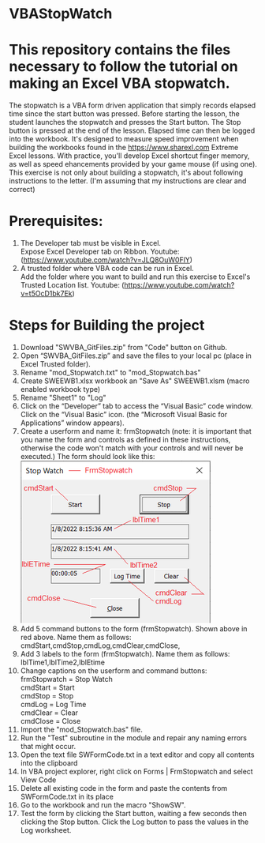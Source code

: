 # VBAStopWatch
# This repository contains the files necessary to follow the tutorial on making an Excel VBA stopwatch.
The stopwatch is a VBA form driven application that simply records elapsed time since the start button was pressed. Before starting the lesson, the student launches the stopwatch and presses the Start button. The Stop button is pressed at the end of the lesson. Elapsed time can then be logged into the workbook. It's designed to measure speed improvement when building the workbooks found in the https://www.sharexl.com Extreme Excel lessons. With practice, you'll develop Excel shortcut finger memory, as well as speed ehancements provided by your game mouse (if using one). This exercise is not only about building a stopwatch, it's about following instructions to the letter. (I'm assuming that my instructions are clear and correct)
# Prerequisites:
1. The Developer tab must be visible in Excel. <br>
  Expose Excel Developer tab on Ribbon. Youtube: (https://www.youtube.com/watch?v=JLQ8OuW0FlY)
2. A trusted folder where VBA code can be run in Excel.<br>
  Add the folder where you want to build and run this exercise to Excel's Trusted Location list. Youtube: (https://www.youtube.com/watch?v=t5OcD1bk7Ek)
# Steps for Building the project
1. Download "SWVBA_GitFiles.zip" from "Code" button on Github.
2. Open “SWVBA_GitFiles.zip” and save the files to your local pc (place in Excel Trusted folder).
3. Rename "mod_Stopwatch.txt" to "mod_Stopwatch.bas"
4. Create SWEEWB1.xlsx workbook an "Save As" SWEEWB1.xlsm (macro enabled workbook type)
5. Rename "Sheet1" to "Log"
6. Click on the “Developer” tab to access the “Visual Basic” code window. Click on the “Visual Basic” icon. (the “Microsoft Visual Basic for Applications” window appears).
7. Create a userform and name it: frmStopwatch
  (note: it is important that you name the form and controls as defined in these instructions, otherwise the code won't match with your controls and will never be executed.) 
The form should look like this:
![Form Stop Watch](FrmStopwatch2.png)
8. Add 5 command buttons to the form (frmStopwatch). Shown above in red above. Name them as follows:
cmdStart,cmdStop,cmdLog,cmdClear,cmdClose,
9. Add 3 labels to the form (frmStopwatch). Name them as follows:
lblTime1,lblTime2,lblEtime
10. Change captions on the userform and command buttons:</br>
frmStopwatch = Stop Watch</br>
cmdStart = Start</br>
cmdStop = Stop</br>
cmdLog = Log Time</br>
cmdClear = Clear</br>
cmdClose = Close</br>
11. Import the "mod_Stopwatch.bas" file.
12. Run the "Test" subroutine in the module and repair any naming errors that might occur.
13. Open the text file SWFormCode.txt in a text editor and copy all contents into the clipboard 
14. In VBA project explorer, right click on Forms | FrmStopwatch and select View Code
15. Delete all existing code in the form and paste the contents from SWFormCode.txt in its place
16. Go to the workbook and run the macro "ShowSW". 
17. Test the form by clicking the Start button, waiting a few seconds then clicking the Stop button. Click the Log button to pass the values in the Log worksheet. 

